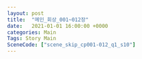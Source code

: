 ```yaml
---
layout: post
title:  "메인_회상_001~012장"
date:   2021-01-01 16:00:00 +0000
categories: Main
Tags: Story Main
SceneCode: ["scene_skip_cp001-012_q1_s10"]
---
```

